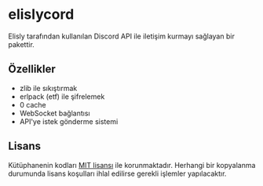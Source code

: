 # elislycord
Elisly tarafından kullanılan Discord API ile iletişim kurmayı sağlayan bir pakettir.

## Özellikler
+ zlib ile sıkıştırmak
+ erlpack (etf) ile şifrelemek
+ 0 cache
+ WebSocket bağlantısı
+ API'ye istek gönderme sistemi

## Lisans
Kütüphanenin kodları [MIT lisansı](https://github.com/acarkh/elisly/blob/main/LICENSE) ile korunmaktadır. Herhangi bir kopyalanma durumunda lisans koşulları ihlal edilirse gerekli işlemler yapılacaktır.
